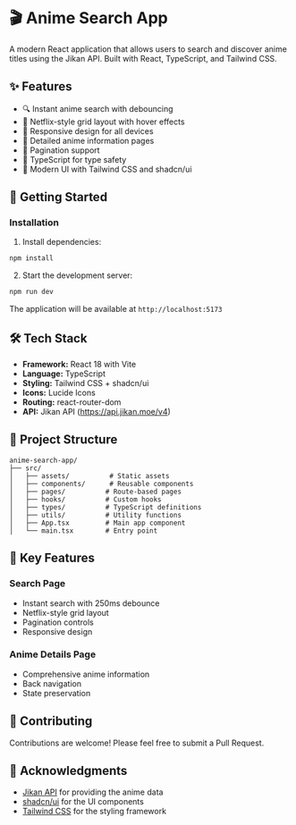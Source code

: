 # 🎬 Anime Search App

A modern React application that allows users to search and discover anime titles using the Jikan API. Built with React, TypeScript, and Tailwind CSS.

## ✨ Features

- 🔍 Instant anime search with debouncing
- 🎨 Netflix-style grid layout with hover effects
- 📱 Responsive design for all devices
- 📄 Detailed anime information pages
- 🔄 Pagination support
- 🎯 TypeScript for type safety
- 💅 Modern UI with Tailwind CSS and shadcn/ui

## 🚀 Getting Started

### Installation

1. Install dependencies:
```bash
npm install
```

2. Start the development server:
```bash
npm run dev
```

The application will be available at `http://localhost:5173`

## 🛠️ Tech Stack

- **Framework:** React 18 with Vite
- **Language:** TypeScript
- **Styling:** Tailwind CSS + shadcn/ui
- **Icons:** Lucide Icons
- **Routing:** react-router-dom
- **API:** Jikan API (https://api.jikan.moe/v4)

## 📁 Project Structure

```
anime-search-app/
├── src/
│   ├── assets/          # Static assets
│   ├── components/      # Reusable components
│   ├── pages/          # Route-based pages
│   ├── hooks/          # Custom hooks
│   ├── types/          # TypeScript definitions
│   ├── utils/          # Utility functions
│   ├── App.tsx         # Main app component
│   └── main.tsx        # Entry point
```

## 🎯 Key Features

### Search Page
- Instant search with 250ms debounce
- Netflix-style grid layout
- Pagination controls
- Responsive design

### Anime Details Page
- Comprehensive anime information
- Back navigation
- State preservation

## 🤝 Contributing

Contributions are welcome! Please feel free to submit a Pull Request.

## 🙏 Acknowledgments

- [Jikan API](https://jikan.moe/) for providing the anime data
- [shadcn/ui](https://ui.shadcn.com/) for the UI components
- [Tailwind CSS](https://tailwindcss.com/) for the styling framework
